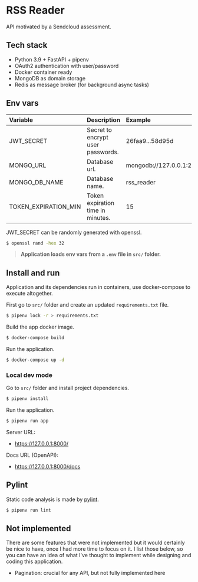 # RSS Reader

API motivated by a Sendcloud assessment.

## Tech stack

- Python 3.9 + FastAPI + pipenv
- OAuth2 authentication with user/password
- Docker container ready
- MongoDB as domain storage
- Redis as message broker (for background async tasks)

## Env vars

| Variable | Description | Example |
|:---------|:------------|:--------|
| JWT_SECRET | Secret to encrypt user passwords. | 26faa9...58d95d |
| MONGO_URL | Database url. | mongodb://127.0.0.1:21017 |
| MONGO_DB_NAME | Database name. | rss_reader |
| TOKEN_EXPIRATION_MIN | Token expiration time in minutes. | 15 |

JWT_SECRET can be randomly generated with openssl.

```sh
$ openssl rand -hex 32
```

> **Application loads env vars from a `.env` file in `src/` folder.**

## Install and run

Application and its dependencies run in containers, use docker-compose to execute altogether.

First go to `src/` folder and create an updated `requirements.txt` file.

```sh
$ pipenv lock -r > requirements.txt
```

Build the app docker image.

```sh
$ docker-compose build
```

Run the application.

```sh
$ docker-compose up -d
```

### Local dev mode

Go to `src/` folder and install project dependencies.

```sh
$ pipenv install
```

Run the application.

```sh
$ pipenv run app
```

Server URL:
- https://127.0.0.1:8000/

Docs URL (OpenAPI):
  - https://127.0.0.1:8000/docs

## Pylint

Static code analysis is made by [pylint](https://pylint.pycqa.org/).

```sh
$ pipenv run lint
```

## Not implemented

There are some features that were not implemented but it would
certainly be nice to have, once I had more time to focus on it.
I list those below, so you can have an idea of what I've thought
to implement while designing and coding this application.

- Pagination: crucial for any API, but not fully implemented here
